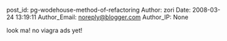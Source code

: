 post_id: pg-wodehouse-method-of-refactoring
Author: zori
Date: 2008-03-24 13:19:11
Author_Email: noreply@blogger.com
Author_IP: None

look ma! no viagra ads yet!
